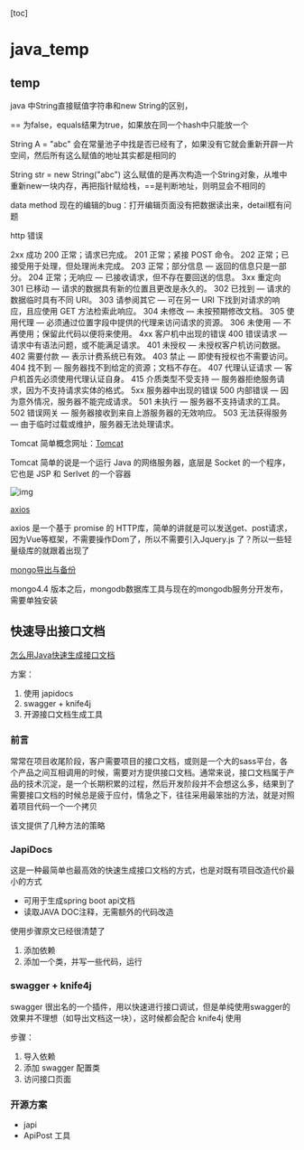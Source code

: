 [toc]

# java_temp

## temp

java 中String直接赋值字符串和new String的区别，

== 为false，equals结果为true，如果放在同一个hash中只能放一个

String A = "abc" 会在常量池子中找是否已经有了，如果没有它就会重新开辟一片空间，然后所有这么赋值的地址其实都是相同的

String str = new String("abc")  这么赋值的是再次构造一个String对象，从堆中重新new一块内存，再把指针赋给栈，==是判断地址，则明显会不相同的

data method 现在的编辑的bug：打开编辑页面没有把数据读出来，detail框有问题



http 错误

2xx 成功 
200 正常；请求已完成。 
201 正常；紧接 POST 命令。 
202 正常；已接受用于处理，但处理尚未完成。 
203 正常；部分信息 — 返回的信息只是一部分。 
204 正常；无响应 — 已接收请求，但不存在要回送的信息。 
3xx 重定向 
301 已移动 — 请求的数据具有新的位置且更改是永久的。 
302 已找到 — 请求的数据临时具有不同 URI。 
303 请参阅其它 — 可在另一 URI 下找到对请求的响应，且应使用 GET 方法检索此响应。 
304 未修改 — 未按预期修改文档。 
305 使用代理 — 必须通过位置字段中提供的代理来访问请求的资源。 
306 未使用 — 不再使用；保留此代码以便将来使用。 
4xx 客户机中出现的错误 
400 错误请求 — 请求中有语法问题，或不能满足请求。 
401 未授权 — 未授权客户机访问数据。 
402 需要付款 — 表示计费系统已有效。 
403 禁止 — 即使有授权也不需要访问。 
404 找不到 — 服务器找不到给定的资源；文档不存在。 
407 代理认证请求 — 客户机首先必须使用代理认证自身。 
415 介质类型不受支持 — 服务器拒绝服务请求，因为不支持请求实体的格式。 
5xx 服务器中出现的错误 
500 内部错误 — 因为意外情况，服务器不能完成请求。 
501 未执行 — 服务器不支持请求的工具。 
502 错误网关 — 服务器接收到来自上游服务器的无效响应。 
503 无法获得服务 — 由于临时过载或维护，服务器无法处理请求。



Tomcat 简单概念网址：[Tomcat]([https://zhuanlan.zhihu.com/p/33564233)

Tomcat 简单的说是一个运行 Java 的网络服务器，底层是 Socket 的一个程序，它也是 JSP 和 Serlvet 的一个容器

![img](https://pic2.zhimg.com/80/v2-55ce1485739fcd31605a21fd0a7c32fd_720w.jpg)



[axios](https://zhuanlan.zhihu.com/p/69157371)

axios 是一个基于 promise 的 HTTP库，简单的讲就是可以发送get、post请求，因为Vue等框架，不需要操作Dom了，所以不需要引入Jquery.js 了？所以一些轻量级库的就跟着出现了



[mongo导出与备份](https://www.cnblogs.com/kgwei520blog/p/13652299.html)

mongo4.4 版本之后，mongodb数据库工具与现在的mongodb服务分开发布，需要单独安装



## 快速导出接口文档

[怎么用Java快速生成接口文档](https://www.yisu.com/zixun/607413.html)

方案：

1. 使用 japidocs
2. swagger + knife4j
3. 开源接口文档生成工具

### 前言

常常在项目收尾阶段，客户需要项目的接口文档，或则是一个大的sass平台，各个产品之间互相调用的时候，需要对方提供接口文档。通常来说，接口文档属于产品的技术沉淀，是一个长期积累的过程，然后开发阶段并不会想这么多，结果到了需要接口文档的时候总是疲于应付，情急之下，往往采用最笨拙的方法，就是对照着项目代码一个一个拷贝

该文提供了几种方法的策略

### JapiDocs

这是一种最简单也最高效的快速生成接口文档的方式，也是对既有项目改造代价最小的方式

- 可用于生成spring boot api文档
- 读取JAVA DOC注释，无需额外的代码改造

使用步骤原文已经很清楚了

1. 添加依赖
2. 添加一个类，并写一些代码，运行

### swagger + knife4j

swagger 很出名的一个插件，用以快速进行接口调试，但是单纯使用swagger的效果并不理想（如导出文档这一块），这时候都会配合 knife4j 使用

步骤：

1. 导入依赖
2. 添加 swagger 配置类
3. 访问接口页面

### 开源方案

- japi
- ApiPost 工具